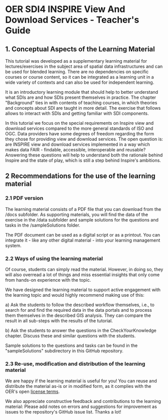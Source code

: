 # OER SDI4 INSPIRE View And Download Services - Teacher's Guide

## 1. Conceptual Aspects of the Learning Material

This tutorial was developed as a supplementary learning material for lectures/exercises in the subject area of spatial data infrastructures and can be used for blended learning. There are no dependencies on specific courses or course content, so it can be integrated as a learning unit in a wide variety of contexts and can also be used for independent learning.

It is an introductory learning module that should help to better understand what SDIs are and how SDIs present themselves in practice. The chapter "Background" ties in with contents of teaching courses, in which theories and concepts about SDI are taught in more detail. The exercise that follows allows to interact with SDIs and getting familiar with SDI components.

In this tutorial we focus on the special requirements on Inspire view and download services compared to the more general standards of ISO and OGC. Data providers have some degrees of freedom regarding the form they chose for providing view and download services. The open question is: are INSPIRE view and download services implemented in a way which makes data FAIR - findable, accessible, interoperable and reusable? Answering these questions will help to understand both the rationale behind Inspire and the state of play, which is still a step behind  Inspire's ambitions. 



## 2 Recommendations for the use of the learning material

### 2.1 PDF version

The learning material consists of a PDF file that you can download from the /docs subfolder. As supporting materials, you will find the data of the exercise in the /data subfolder and sample solutions for the questions and tasks in the /sampleSolutions folder.

The PDF document can be used as a digital script or as a printout. You can integrate it - like any other digital material - into your learning management system. 


### 2.2 Ways of using the learning material

Of course, students can simply read the material. However, in doing so, they will also overread a lot of things and miss essential insights that only come from hands-on experience with the topic. 

We have designed the learning material to support active engagement with the learning topic and would highly recommend making use of this:

   a) Ask the students to follow the described workflow themselves, i.e., to search for and find the required data in the data portals and to process them themselves in the described GIS analysis. They can compare the result in all sub-steps with the results of the tutorial.

   b) Ask the students to answer the questions in the CheckYourKnowledge chapter. Discuss these and similar questions with the students.

Sample solutions to the questions and tasks can be found in the "sampleSolutions" subdirectory in this GitHub repository.

### 2.3 Re-use, modification and distribution of the learning material

We are happy if the learning material is useful for you! You can reuse and distribute the material as-is or in modified form, as it complies with the OER's open [license terms](/LICENSE.md).  

We also appreciate constructive feedback and contributions to the learning material: Please add notes on errors and suggestions for improvement as issues to the repository's GitHub issue list. Thanks a lot!
